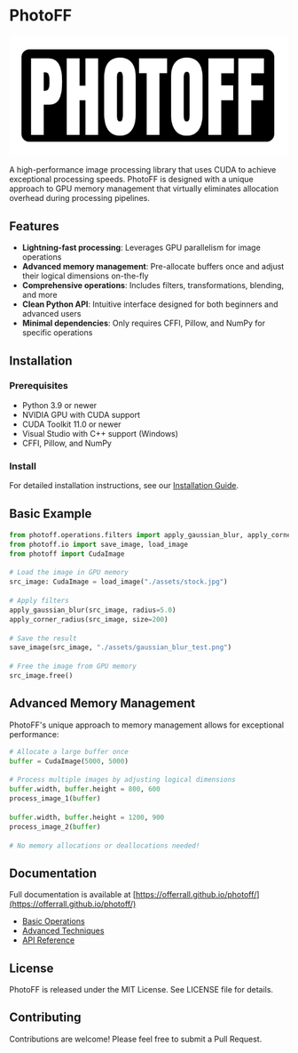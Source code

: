 # PhotoFF

![PhotoFF Logo](https://raw.githubusercontent.com/offerrall/photoff/refs/heads/main/assets/logo_lib.png)

A high-performance image processing library that uses CUDA to achieve exceptional processing speeds. PhotoFF is designed with a unique approach to GPU memory management that virtually eliminates allocation overhead during processing pipelines.

## Features

- **Lightning-fast processing**: Leverages GPU parallelism for image operations
- **Advanced memory management**: Pre-allocate buffers once and adjust their logical dimensions on-the-fly
- **Comprehensive operations**: Includes filters, transformations, blending, and more
- **Clean Python API**: Intuitive interface designed for both beginners and advanced users
- **Minimal dependencies**: Only requires CFFI, Pillow, and NumPy for specific operations

## Installation

### Prerequisites

- Python 3.9 or newer
- NVIDIA GPU with CUDA support
- CUDA Toolkit 11.0 or newer
- Visual Studio with C++ support (Windows)
- CFFI, Pillow, and NumPy

### Install

For detailed installation instructions, see our [Installation Guide](https://offerrall.github.io/photoff/installation/).

## Basic Example

```python
from photoff.operations.filters import apply_gaussian_blur, apply_corner_radius
from photoff.io import save_image, load_image
from photoff import CudaImage

# Load the image in GPU memory
src_image: CudaImage = load_image("./assets/stock.jpg")

# Apply filters
apply_gaussian_blur(src_image, radius=5.0)
apply_corner_radius(src_image, size=200)

# Save the result
save_image(src_image, "./assets/gaussian_blur_test.png")

# Free the image from GPU memory
src_image.free()
```

## Advanced Memory Management

PhotoFF's unique approach to memory management allows for exceptional performance:

```python
# Allocate a large buffer once
buffer = CudaImage(5000, 5000)

# Process multiple images by adjusting logical dimensions
buffer.width, buffer.height = 800, 600
process_image_1(buffer)

buffer.width, buffer.height = 1200, 900
process_image_2(buffer)

# No memory allocations or deallocations needed!
```

## Documentation

Full documentation is available at [https://offerrall.github.io/photoff/](https://offerrall.github.io/photoff/)

- [Basic Operations](https://offerrall.github.io/photoff/basics/)
- [Advanced Techniques](https://offerrall.github.io/photoff/advanced/)
- [API Reference](https://offerrall.github.io/photoff/api/)


## License

PhotoFF is released under the MIT License. See LICENSE file for details.

## Contributing

Contributions are welcome! Please feel free to submit a Pull Request.